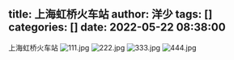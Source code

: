 title: 上海虹桥火车站
author: 洋少
tags: []
categories: []
date: 2022-05-22 08:38:00
---
上海虹桥火车站<!-- more -->
![111.jpg](http://124.220.167.166:8081/i/2022/05/22/628986431c863.jpg)
![222.jpg](http://124.220.167.166:8081/i/2022/05/22/62898661c75dc.jpg)
![333.jpg](http://124.220.167.166:8081/i/2022/05/22/628986765f060.jpg)
![444.jpg](http://124.220.167.166:8081/i/2022/05/22/628986842fec5.jpg)
